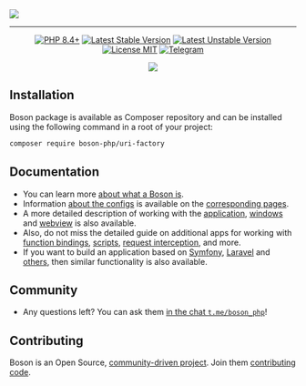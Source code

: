 <a href="https://github.com/boson-php/boson">
    <img align="center" src="https://habrastorage.org/webt/-8/h1/5o/-8h15o6klbga13kzsltqqmk8jlm.png" />
</a>

---

<p align="center">
    <a href="https://packagist.org/packages/boson-php/uri-factory"><img src="https://poser.pugx.org/boson-php/uri-factory/require/php?style=for-the-badge" alt="PHP 8.4+"></a>
    <a href="https://packagist.org/packages/boson-php/uri-factory"><img src="https://poser.pugx.org/boson-php/uri-factory/version?style=for-the-badge" alt="Latest Stable Version"></a>
    <a href="https://packagist.org/packages/boson-php/uri-factory"><img src="https://poser.pugx.org/boson-php/uri-factory/v/unstable?style=for-the-badge" alt="Latest Unstable Version"></a>
    <a href="https://raw.githubusercontent.com/boson-php/boson/blob/master/LICENSE"><img src="https://poser.pugx.org/boson-php/uri-factory/license?style=for-the-badge" alt="License MIT"></a>
    <a href="https://t.me/boson_php"><img src="https://img.shields.io/static/v1?label=&message=Join+To+Community&color=24A1DE&style=for-the-badge&logo=telegram&logoColor=white" alt="Telegram" /></a>
</p>
<p align="center">
    <a href="https://github.com/boson-php/uri-factory/actions/workflows/tests.yml"><img src="https://img.shields.io/github/actions/workflow/status/boson-php/boson/tests.yml?label=Tests&style=flat-square&logo=unpkg"></a>
</p>

## Installation

Boson package is available as Composer repository and can 
be installed using the following command in a root of your project:

```bash
composer require boson-php/uri-factory
```

## Documentation

- You can learn more [about what a Boson is](https://bosonphp.com/introduction.html).
- Information [about the configs](https://bosonphp.com/configuration.html) is 
  available on the [corresponding pages](https://bosonphp.com/application-configuration.html).
- A more detailed description of working with the [application](https://bosonphp.com/application.html), 
  [windows](https://bosonphp.com/window.html) and [webview](https://bosonphp.com/webview.html) 
  is also available.
- Also, do not miss the detailed guide on additional apps for working with 
  [function bindings](https://bosonphp.com/bindings-api.html),
  [scripts](https://bosonphp.com/scripts-api.html),
  [request interception](https://bosonphp.com/schemes-api.html), and more.
- If you want to build an application based on 
  [Symfony](https://bosonphp.com/symfony-adapter.html), 
  [Laravel](https://bosonphp.com/laravel-adapter.html) and 
  [others](https://bosonphp.com/psr7-adapter.html), 
  then similar functionality is also available.

## Community

- Any questions left? You can ask them 
  [in the chat `t.me/boson_php`](https://t.me/boson_php)!

## Contributing

Boson is an Open Source, [community-driven project](https://github.com/boson-php/boson/graphs/contributors). 
Join them [contributing code](https://bosonphp.com/contribution.html).

